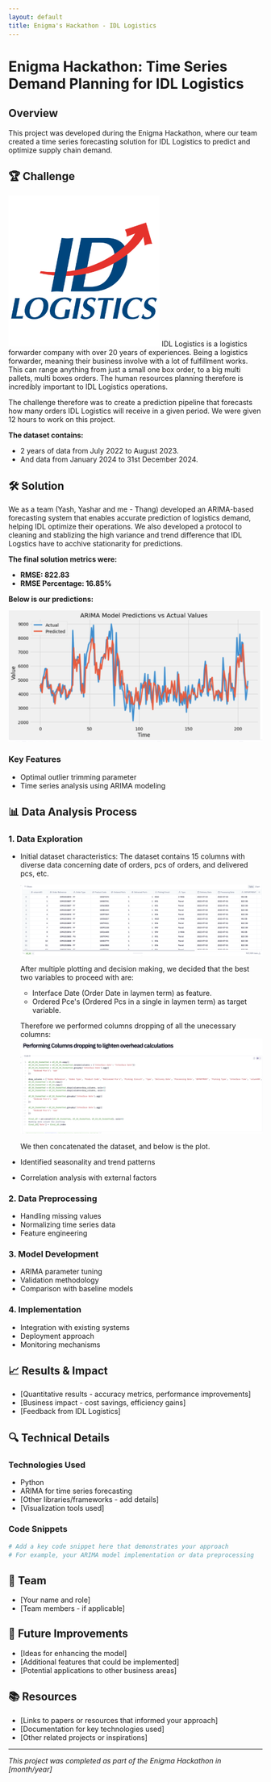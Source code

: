 ```yaml
---
layout: default
title: Enigma's Hackathon - IDL Logistics
---
```


# Enigma Hackathon: Time Series Demand Planning for IDL Logistics

## Overview
This project was developed during the Enigma Hackathon, where our team created a time series forecasting solution for IDL Logistics to predict and optimize supply chain demand.

## 🏆 Challenge
<img src="IDL%20Logo.png" alt="IDL Logo" width="300">
IDL Logistics is a logistics forwarder company with over 20 years of experiences. Being a logistics forwarder, meaning their business involve with a lot of fulfillment works. This can range anything from just a small one box order, to a big multi pallets, multi boxes orders. The human resources planning therefore is incredibly important to IDL Logistics operations. 

The challenge therefore was to create a prediction pipeline that forecasts how many orders IDL Logistics will receive in a given period. We were given 12 hours to work on this project.

**The dataset contains:**
- 2 years of data from July 2022 to August 2023.
- And data from January 2024 to 31st December 2024.

## 🛠️ Solution

We as a team (Yash, Yashar and me - Thang)  developed an ARIMA-based forecasting system that enables accurate prediction of logistics demand, helping IDL optimize their operations.
We also developed a protocol to cleaning and stablizing the high variance and trend difference that IDL Logstics have to acchive stationarity for predictions.

**The final solution metrics were:**
- **RMSE: 822.83**
- **RMSE Percentage: 16.85%**

**Below is our predictions:**

<img src="Final%20IDL%20predictions%20fit.png" alt="IDL predictions">

### Key Features
- Optimal outlier trimming parameter
- Time series analysis using ARIMA modeling

## 📊 Data Analysis Process

### 1. Data Exploration
- Initial dataset characteristics:
  The dataset contains 15 columns with diverse data concerning date of orders, pcs of orders, and delivered pcs, etc.
  
  <img src="IDL%20Dataset.png" alt="IDL Dataset Table">

  After multiple plotting and decision making, we decided that the best two variables to proceed with are:
    - Interface Date (Order Date in laymen term) as feature.
    - Ordered Pce's (Ordered Pcs in a single in laymen term) as target variable.

  Therefore we performed columns dropping of all the unecessary columns:
  <img src="IDL%20-%20Dropping%20Columns%20to%20lighten%20overhead%20Calculation.png" alt="IDL Columns Dropping">

  We then concatenated the dataset, and below is the plot.

 
- Identified seasonality and trend patterns
- Correlation analysis with external factors

### 2. Data Preprocessing
- Handling missing values
- Normalizing time series data
- Feature engineering

### 3. Model Development
- ARIMA parameter tuning
- Validation methodology
- Comparison with baseline models

### 4. Implementation
- Integration with existing systems
- Deployment approach
- Monitoring mechanisms

## 📈 Results & Impact

- [Quantitative results - accuracy metrics, performance improvements]
- [Business impact - cost savings, efficiency gains]
- [Feedback from IDL Logistics]

## 🔍 Technical Details

### Technologies Used
- Python
- ARIMA for time series forecasting
- [Other libraries/frameworks - add details]
- [Visualization tools used]

### Code Snippets

```python
# Add a key code snippet here that demonstrates your approach
# For example, your ARIMA model implementation or data preprocessing
```

## 👥 Team

- [Your name and role]
- [Team members - if applicable]

## 🔮 Future Improvements

- [Ideas for enhancing the model]
- [Additional features that could be implemented]
- [Potential applications to other business areas]

## 📚 Resources

- [Links to papers or resources that informed your approach]
- [Documentation for key technologies used]
- [Other related projects or inspirations]

---

*This project was completed as part of the Enigma Hackathon in [month/year]*
